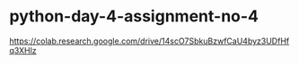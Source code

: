 # python-day-4-assignment-no-4
https://colab.research.google.com/drive/14scO7SbkuBzwfCaU4byz3UDfHfq3XHlz
